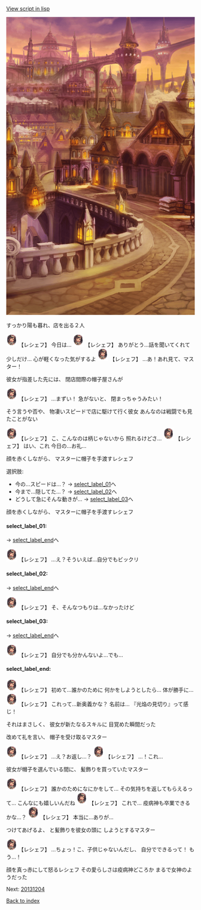 [View script in lisp](../scripts/20131203.txt)

![town_evening.png](../images/backgrounds/town_evening.png)

すっかり陽も暮れ、店を出る２人

<img src="../images/units/201311.png" alt="201311.png" height="34"/>
【レシェフ】
今日は…

<img src="../images/units/201311.png" alt="201311.png" height="34"/>
【レシェフ】
ありがとう…話を聞いてくれて
少しだけ…
心が軽くなった気がするよ

<img src="../images/units/201311.png" alt="201311.png" height="34"/>
【レシェフ】
…あ！あれ見て、マスター！

彼女が指差した先には、
閉店間際の帽子屋さんが

<img src="../images/units/201311.png" alt="201311.png" height="34"/>
【レシェフ】
…まずい！
急がないと、
閉まっちゃうみたい！

そう言うや否や、
物凄いスピードで店に駆けて行く彼女
あんなのは戦闘でも見たことがない

<img src="../images/units/201311.png" alt="201311.png" height="34"/>
【レシェフ】
こ、こんなのは柄じゃないから
照れるけどさ…

<img src="../images/units/201311.png" alt="201311.png" height="34"/>
【レシェフ】
はい、これ
今日の…お礼…

顔を赤くしながら、
マスターに帽子を手渡すレシェフ

選択肢:
- 今の…スピードは…？ → [select_label_01](#select_label_01)へ
- 今まで…隠してた…？ → [select_label_02](#select_label_02)へ
- どうして急にそんな動きが… → [select_label_03](#select_label_03)へ

顔を赤くしながら、
マスターに帽子を手渡すレシェフ

#### select_label_01:
 → [select_label_end](#select_label_end)へ

<img src="../images/units/201311.png" alt="201311.png" height="34"/>
【レシェフ】
…え？そういえば…自分でもビックリ

#### select_label_02:
 → [select_label_end](#select_label_end)へ

<img src="../images/units/201311.png" alt="201311.png" height="34"/>
【レシェフ】
そ、そんなつもりは…なかったけど

#### select_label_03:
 → [select_label_end](#select_label_end)へ

<img src="../images/units/201311.png" alt="201311.png" height="34"/>
【レシェフ】
自分でも分かんないよ…でも…

#### select_label_end:

<img src="../images/units/201311.png" alt="201311.png" height="34"/>
【レシェフ】
初めて…誰かのために
何かをしようとしたら…
体が勝手に…

<img src="../images/units/201311.png" alt="201311.png" height="34"/>
【レシェフ】
これって…新奥義かな？
名前は…
『光焔の見切り』って感じ！

それはまさしく、
彼女が新たなるスキルに
目覚めた瞬間だった

改めて礼を言い、
帽子を受け取るマスター

<img src="../images/units/201311.png" alt="201311.png" height="34"/>
【レシェフ】
…え？お返し…？

<img src="../images/units/201311.png" alt="201311.png" height="34"/>
【レシェフ】
…！これ…

彼女が帽子を選んでいる間に、
髪飾りを買っていたマスター

<img src="../images/units/201311.png" alt="201311.png" height="34"/>
【レシェフ】
誰かのためになにかをして…
その気持ちを返してもらえるって…
こんなにも嬉しいんだね

<img src="../images/units/201311.png" alt="201311.png" height="34"/>
【レシェフ】
これで…
疫病神も卒業できるかな…？

<img src="../images/units/201311.png" alt="201311.png" height="34"/>
【レシェフ】
本当に…ありが…

つけてあげるよ、
と髪飾りを彼女の頭に
しようとするマスター

<img src="../images/units/201311.png" alt="201311.png" height="34"/>
【レシェフ】
…ちょっ！こ、子供じゃないんだし、
自分でできるって！
もう…！

顔を真っ赤にして怒るレシェフ
その愛らしさは疫病神どころか
まるで女神のようだった

Next: [20131204](20131204.md)

[Back to index](index.md)
